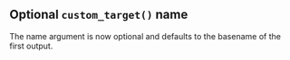 ## Optional `custom_target()` name

The name argument is now optional and defaults to the basename of the first
output.